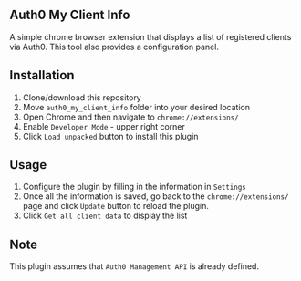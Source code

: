 ## Auth0 My Client Info
A simple chrome browser extension that displays a list of registered clients via Auth0. This tool also provides a configuration panel.
## Installation
1. Clone/download this repository
2. Move `auth0_my_client_info` folder into your desired location
3. Open Chrome and then navigate to `chrome://extensions/`
4. Enable `Developer Mode` - upper right corner
5. Click `Load unpacked` button to install this plugin
## Usage
1. Configure the plugin by filling in the information in `Settings`
2. Once all the information is saved, go back to the `chrome://extensions/` page and click `Update` button to reload the plugin.
3. Click `Get all client data` to display the list
## Note
This plugin assumes that `Auth0 Management API` is already defined.